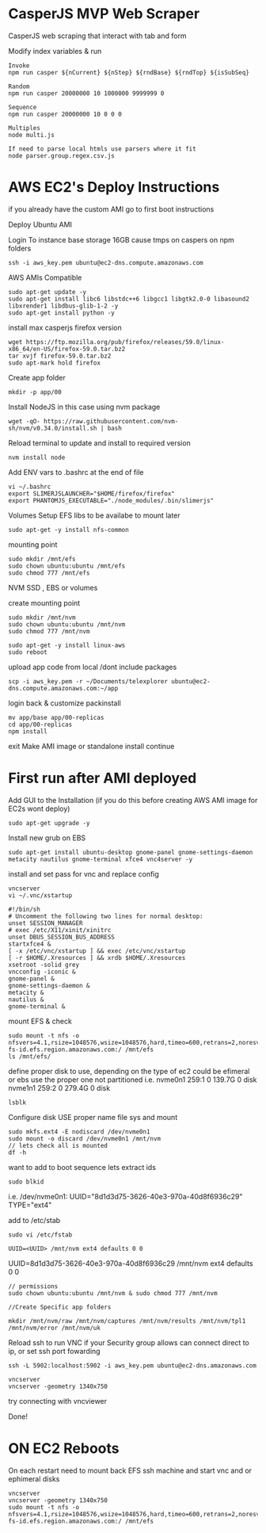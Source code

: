 # CasperJS MVP Web Scraper
CasperJS web scraping that interact with tab and form

Modify index variables & run
```
Invoke
npm run casper ${nCurrent} ${nStep} ${rndBase} ${rndTop} ${isSubSeq}

Random
npm run casper 20000000 10 1000000 9999999 0

Sequence
npm run casper 20000000 10 0 0 0

Multiples
node multi.js

If need to parse local htmls use parsers where it fit
node parser.group.regex.csv.js

```


AWS EC2's Deploy Instructions
=============================
if you already have the custom AMI go to first boot instructions


Deploy Ubuntu AMI

Login To instance
base storage 16GB cause tmps on caspers on npm folders

`ssh -i aws_key.pem ubuntu@ec2-dns.compute.amazonaws.com`

AWS AMIs Compatible

```
sudo apt-get update -y
sudo apt-get install libc6 libstdc++6 libgcc1 libgtk2.0-0 libasound2 libxrender1 libdbus-glib-1-2 -y
sudo apt-get install python -y
```

install max casperjs firefox version
```
wget https://ftp.mozilla.org/pub/firefox/releases/59.0/linux-x86_64/en-US/firefox-59.0.tar.bz2
tar xvjf firefox-59.0.tar.bz2
sudo apt-mark hold firefox
```

Create app folder
```
mkdir -p app/00
```

Install NodeJS in this case using nvm package
```
wget -qO- https://raw.githubusercontent.com/nvm-sh/nvm/v0.34.0/install.sh | bash
```

Reload terminal to update and install to required version

```
nvm install node 
```

Add ENV vars to .bashrc at the end of file

```
vi ~/.bashrc
export SLIMERJSLAUNCHER="$HOME/firefox/firefox"
export PHANTOMJS_EXECUTABLE="./node_modules/.bin/slimerjs"
```

Volumes Setup
EFS libs to be availabe to mount later

```
sudo apt-get -y install nfs-common
```

mounting point 

```
sudo mkdir /mnt/efs
sudo chown ubuntu:ubuntu /mnt/efs
sudo chmod 777 /mnt/efs
```

NVM SSD , EBS or volumes

create mounting point
```
sudo mkdir /mnt/nvm
sudo chown ubuntu:ubuntu /mnt/nvm
sudo chmod 777 /mnt/nvm

sudo apt-get -y install linux-aws  
sudo reboot
```
upload app code from local /dont include packages
```
scp -i aws_key.pem -r ~/Documents/telexplorer ubuntu@ec2-dns.compute.amazonaws.com:~/app
```

login back &  customize packinstall

```
mv app/base app/00-replicas
cd app/00-replicas
npm install
```

exit Make AMI image or standalone install continue 


First run after AMI deployed 
===================================================
Add GUI to the Installation (if you do this before creating AWS AMI image for EC2s wont deploy)

```
sudo apt-get upgrade -y
```
Install new grub on EBS
```
sudo apt-get install ubuntu-desktop gnome-panel gnome-settings-daemon metacity nautilus gnome-terminal xfce4 vnc4server -y
```
install and set pass for vnc and replace config

```
vncserver
vi ~/.vnc/xstartup

#!/bin/sh
# Uncomment the following two lines for normal desktop:
unset SESSION_MANAGER
# exec /etc/X11/xinit/xinitrc
unset DBUS_SESSION_BUS_ADDRESS
startxfce4 &
[ -x /etc/vnc/xstartup ] && exec /etc/vnc/xstartup
[ -r $HOME/.Xresources ] && xrdb $HOME/.Xresources
xsetroot -solid grey
vncconfig -iconic &
gnome-panel &
gnome-settings-daemon &
metacity &
nautilus &
gnome-terminal &
```

mount EFS & check
```
sudo mount -t nfs -o nfsvers=4.1,rsize=1048576,wsize=1048576,hard,timeo=600,retrans=2,noresvport fs-id.efs.region.amazonaws.com:/ /mnt/efs
ls /mnt/efs/
```

define proper disk to use, depending on the type of ec2 could be efimeral or ebs 
use the proper one not partitioned
i.e.
nvme0n1     259:1    0 139.7G  0 disk 
nvme1n1     259:2    0 279.4G  0 disk 
```
lsblk
```

Configure disk USE proper name 
file sys and mount
```
sudo mkfs.ext4 -E nodiscard /dev/nvme0n1
sudo mount -o discard /dev/nvme0n1 /mnt/nvm
// lets check all is mounted
df -h
```

want to add to boot sequence lets extract ids
```
sudo blkid
```

i.e.
/dev/nvme0n1: UUID="8d1d3d75-3626-40e3-970a-40d8f6936c29" TYPE="ext4"

add to /etc/stab
```
sudo vi /etc/fstab
```

`UUID=<UUID> /mnt/nvm ext4 defaults 0 0`

UUID=8d1d3d75-3626-40e3-970a-40d8f6936c29 /mnt/nvm ext4 defaults 0 0


```
// permissions
sudo chown ubuntu:ubuntu /mnt/nvm & sudo chmod 777 /mnt/nvm

//Create Specific app folders

mkdir /mnt/nvm/raw /mnt/nvm/captures /mnt/nvm/results /mnt/nvm/tpl1 /mnt/nvm/error /mnt/nvm/uk
```

Reload ssh to run VNC 
if your Security group allows can connect direct to ip, or set ssh port fowarding
```
ssh -L 5902:localhost:5902 -i aws_key.pem ubuntu@ec2-dns.amazonaws.com
```
```
vncserver
vncserver -geometry 1340x750
```
try connecting with vncviewer



Done!


ON EC2 Reboots
================================ 
On each restart need to mount back EFS  ssh machine and start vnc  and or ephimeral disks
```
vncserver
vncserver -geometry 1340x750
sudo mount -t nfs -o nfsvers=4.1,rsize=1048576,wsize=1048576,hard,timeo=600,retrans=2,noresvport fs-id.efs.region.amazonaws.com:/ /mnt/efs
```

